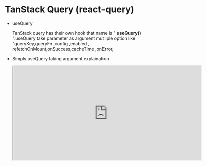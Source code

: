 # TanStack Query (react-query)

 * useQuery 

    TanStack query has their own hook that name is " **useQuery()** ".useQuery take parameter as argument mutliple option like "queryKey,queryFn ,config ,enabled , refetchOnMount,onSuccess,cacheTime ,onError,


* Simply useQuery taking argument explaination
	<iframe width="600" height="300" src="https://docs.google.com/spreadsheets/d/1Mw9aFvV2Mc6XZy2z8-09hTe9AjFRrXLRgNRLc4TTr68/edit?pli=1#gid=1633273986"></iframe>















